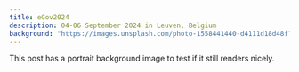 ```yaml
---
title: eGov2024
description: 04-06 September 2024 in Leuven, Belgium
background: "https://images.unsplash.com/photo-1558441440-d4111d18d48f?ixid=eyJhcHBfaWQiOjEyMDd9&auto=format&fit=crop&w=1000&q=80"
---
```


This post has a portrait background image to test if it still renders nicely.
